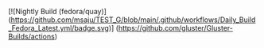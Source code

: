 [![Nightly Build (fedora/quay)]
(https://github.com/msaju/TEST_G/blob/main/.github/workflows/Daily_Build_Fedora_Latest.yml/badge.svg)]
(https://github.com/gluster/Gluster-Builds/actions)
